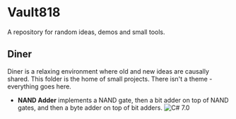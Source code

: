 # Vault818
A repository for random ideas, demos and small tools.

## Diner
Diner is a relaxing environment where old and new ideas are causally shared. This folder is the home of small projects. There isn't a theme - everything goes here. 

- **NAND Adder** implements a NAND gate, then a bit adder on top of NAND gates, and then a byte adder on top of bit adders. ![C# 7.0](.\imgs\c-shar-7.png)
 
